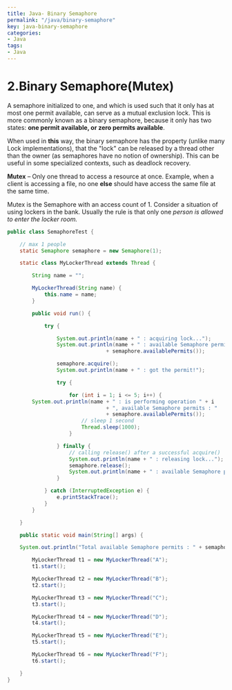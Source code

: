 ```yaml
---
title: Java- Binary Semaphore
permalink: "/java/binary-semaphore"
key: java-binary-semaphore
categories:
- Java
tags:
- Java
---
```


2.Binary Semaphore(Mutex)
==========================

A semaphore initialized to one, and which is used such that it only has at most
one permit available, can serve as a mutual exclusion lock. This is more
commonly known as a binary semaphore, because it only has two states: **one
permit available, or zero permits available**.

When used in **this** way, the binary semaphore has the property (unlike many
Lock implementations), that the "lock" can be released by a thread other than
the owner (as semaphores have no notion of ownership). This can be useful in
some specialized contexts, such as deadlock recovery.

**Mutex** – Only one thread to access a resource at once. Example, when a client
is accessing a file, no one **else** should have access the same file at the
same time.

Mutex is the Semaphore with an access count of 1. Consider a situation of using
lockers in the bank. Usually the rule is that only one *person is allowed to
enter the locker room.*
```java
public class SemaphoreTest {

	// max 1 people
	static Semaphore semaphore = new Semaphore(1);

	static class MyLockerThread extends Thread {

		String name = "";

		MyLockerThread(String name) {
			this.name = name;
		}

		public void run() {

			try {

				System.out.println(name + " : acquiring lock...");
				System.out.println(name + " : available Semaphore permits now: " 
								+ semaphore.availablePermits());

				semaphore.acquire();
				System.out.println(name + " : got the permit!");

				try {

					for (int i = 1; i <= 5; i++) {
		System.out.println(name + " : is performing operation " + i 
								+ ", available Semaphore permits : "
								+ semaphore.availablePermits());
						// sleep 1 second
						Thread.sleep(1000);
					}

				} finally {
					// calling release() after a successful acquire()
					System.out.println(name + " : releasing lock...");
					semaphore.release();
                    System.out.println(name + " : available Semaphore permits now: "+ semaphore.availablePermits());
				}

			} catch (InterruptedException e) {
				e.printStackTrace();
			}
		}

	}

	public static void main(String[] args) {

	System.out.println("Total available Semaphore permits : " + semaphore.availablePermits());

		MyLockerThread t1 = new MyLockerThread("A");
		t1.start();

		MyLockerThread t2 = new MyLockerThread("B");
		t2.start();

		MyLockerThread t3 = new MyLockerThread("C");
		t3.start();

		MyLockerThread t4 = new MyLockerThread("D");
		t4.start();

		MyLockerThread t5 = new MyLockerThread("E");
		t5.start();

		MyLockerThread t6 = new MyLockerThread("F");
		t6.start();

	}
}
```
